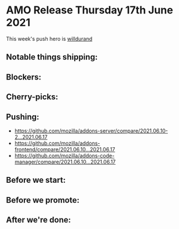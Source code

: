# AMO Release Thursday 17th June 2021

This week's push hero is [willdurand](https://github.com/willdurand)

## Notable things shipping:

## Blockers:

## Cherry-picks:

## Pushing:

- https://github.com/mozilla/addons-server/compare/2021.06.10-2...2021.06.17
- https://github.com/mozilla/addons-frontend/compare/2021.06.10...2021.06.17
- https://github.com/mozilla/addons-code-manager/compare/2021.06.10...2021.06.17

## Before we start:

## Before we promote:

## After we're done:
